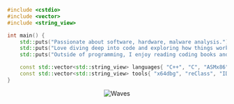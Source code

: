 ```cpp
#include <cstdio>
#include <vector>
#include <string_view>

int main() {
    std::puts("Passionate about software, hardware, malware analysis.");
    std::puts("Love diving deep into code and exploring how things work.");
    std::puts("Outside of programming, I enjoy reading coding books and experimenting with new technologies.");

    const std::vector<std::string_view> languages{ "C++", "C", "ASMx86", "Python" };
    const std::vector<std::string_view> tools{ "x64dbg", "reClass", "IDA", "Ghidra" };
}
```
<p align="center">
        <img src="https://raw.githubusercontent.com/mayhemantt/mayhemantt/Update/svg/Bottom.svg" alt="Waves" />
</p>
